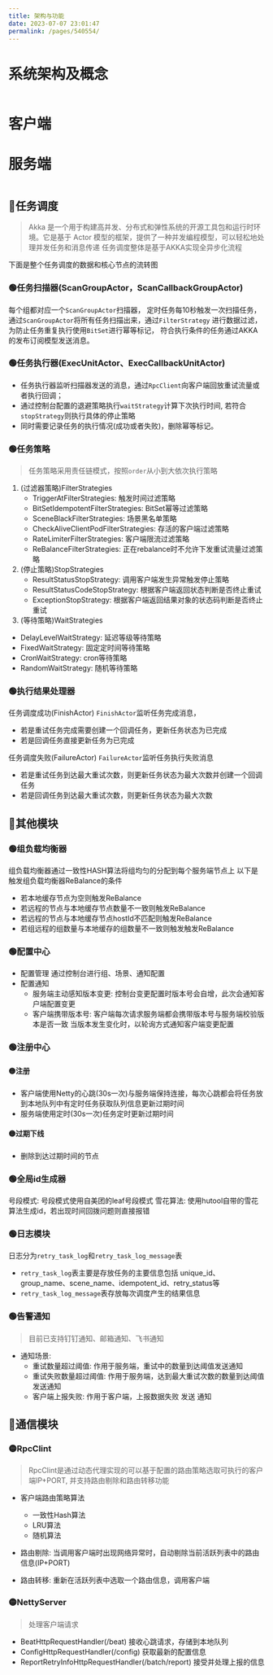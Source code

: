 ```yaml
---
title: 架构与功能
date: 2023-07-07 23:01:47
permalink: /pages/540554/
---
```



# 系统架构及概念
<img :src="$withBase('/img/系统架构图- 2.0.png')" class="no-zoom" style="zoom: 100%;">


# 客户端

# 服务端

<img :src="$withBase('/img/系统功能架构图-v2.0.png')" class="no-zoom" style="zoom: 100%;">

## 🔴任务调度
>Akka 是一个用于构建高并发、分布式和弹性系统的开源工具包和运行时环境。它是基于 Actor 模型的框架，提供了一种并发编程模型，可以轻松地处理并发任务和消息传递
> 任务调度整体是基于AKKA实现全异步化流程

下面是整个任务调度的数据和核心节点的流转图
<img :src="$withBase('/img/任务调度数据流转图.png')" class="no-zoom" style="zoom: 100%;">


### 🟢任务扫描器(ScanGroupActor，ScanCallbackGroupActor)
每个组都对应一个`ScanGroupActor`扫描器， 定时任务每10秒触发一次扫描任务，通过`ScanGroupActor`将所有任务扫描出来，通过`FilterStrategy`
进行数据过滤，为防止任务重复执行使用`BitSet`进行幂等标记， 符合执行条件的任务通过AKKA的发布订阅模型发送消息。

### 🟢任务执行器(ExecUnitActor、ExecCallbackUnitActor)
- 任务执行器监听扫描器发送的消息，通过`RpcClient`向客户端回放重试流量或者执行回调；
- 通过控制台配置的退避策略执行`waitStrategy`计算下次执行时间, 若符合`stopStrategy`则执行具体的停止策略
- 同时需要记录任务的执行情况(成功或者失败)，删除幂等标记。

### 🟢任务策略
> 任务策略采用责任链模式，按照`order`从小到大依次执行策略

1. (过滤器策略)FilterStrategies
   - TriggerAtFilterStrategies: 触发时间过滤策略
   - BitSetIdempotentFilterStrategies: BitSet幂等过滤策略
   - SceneBlackFilterStrategies: 场景黑名单策略
   - CheckAliveClientPodFilterStrategies: 存活的客户端过滤策略
   - RateLimiterFilterStrategies: 客户端限流过滤策略
   - ReBalanceFilterStrategies: 正在rebalance时不允许下发重试流量过滤策略
2. (停止策略)StopStrategies
   - ResultStatusStopStrategy: 调用客户端发生异常触发停止策略
   - ResultStatusCodeStopStrategy: 根据客户端返回状态判断是否终止重试
   - ExceptionStopStrategy: 根据客户端返回结果对象的状态码判断是否终止重试
3. (等待策略)WaitStrategies
  - DelayLevelWaitStrategy: 延迟等级等待策略
  - FixedWaitStrategy: 固定定时间等待策略
  - CronWaitStrategy: cron等待策略
  - RandomWaitStrategy: 随机等待策略

### 🟢执行结果处理器
任务调度成功(FinishActor)
`FinishActor`监听任务完成消息，
- 若是重试任务完成需要创建一个回调任务，更新任务状态为已完成
- 若是回调任务直接更新任务为已完成

任务调度失败(FailureActor)
`FailureActor`监听任务执行失败消息
- 若是重试任务到达最大重试次数，则更新任务状态为最大次数并创建一个回调任务
- 若是回调任务到达最大重试次数，则更新任务状态为最大次数

## 🔴其他模块
### 🟢组负载均衡器
组负载均衡器通过一致性HASH算法将组均匀的分配到每个服务端节点上
以下是触发组负载均衡器ReBalance的条件
- 若本地缓存节点为空则触发ReBalance
- 若远程的节点与本地缓存节点数量不一致则触发ReBalance
- 若远程的节点与本地缓存节点hostId不匹配则触发ReBalance
- 若组远程的组数量与本地缓存的组数量不一致则触发触发ReBalance

### 🟢配置中心
- 配置管理
  通过控制台进行组、场景、通知配置
- 配置通知
  - 服务端主动感知版本变更: 控制台变更配置时版本号会自增，此次会通知客户端配置变更
  - 客户端携带版本号: 客户端每次请求服务端都会携带版本号与服务端校验版本是否一致
  当版本发生变化时，以轮询方式通知客户端变更配置

### 🟢注册中心
#### 🟡注册
  - 客户端使用Netty的心跳(30s一次)与服务端保持连接，每次心跳都会将任务放到本地队列中有定时任务获取队列信息更新过期时间
  - 服务端使用定时(30s一次)任务定时更新过期时间
#### 🟡过期下线
  - 删除到达过期时间的节点
### 🟢全局id生成器
号段模式: 号段模式使用自美团的leaf号段模式
雪花算法: 使用hutool自带的雪花算法生成id，若出现时间回拨问题则直接报错
### 🟢日志模块
日志分为`retry_task_log`和`retry_task_log_message`表
- `retry_task_log`表主要是存放任务的主要信息包括 unique_id、group_name、scene_name、idempotent_id、retry_status等
- `retry_task_log_message`表存放每次调度产生的结果信息
### 🟢告警通知
> 目前已支持钉钉通知、邮箱通知、飞书通知
- 通知场景:
    - 重试数量超过阈值: 作用于服务端，重试中的数量到达阈值发送通知
    - 重试失败数量超过阈值: 作用于服务端，达到最大重试次数的数量到达阈值发送通知
    - 客户端上报失败: 作用于客户端，上报数据失败 发送 通知
## 🔴通信模块
### 🟡RpcClint
> RpcClint是通过动态代理实现的可以基于配置的路由策略选取可执行的客户端IP+PORT, 并支持路由剔除和路由转移功能

- 客户端路由策略算法
  - 一致性Hash算法
  - LRU算法
  - 随机算法

- 路由剔除:
  当调用客户端时出现网络异常时，自动剔除当前活跃列表中的路由信息(IP+PORT)
- 路由转移:
  重新在活跃列表中选取一个路由信息，调用客户端

### 🟡NettyServer
> 处理客户端请求

- BeatHttpRequestHandler(/beat)
  接收心跳请求，存储到本地队列
- ConfigHttpRequestHandler(/config)
  获取最新的配置信息
- ReportRetryInfoHttpRequestHandler(/batch/report)
  接受并处理上报的信息
